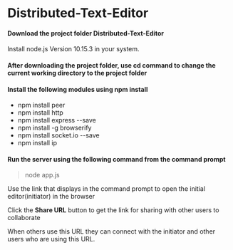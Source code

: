 # Distributed-Text-Editor
#### Download the project folder Distributed-Text-Editor
Install node.js Version 10.15.3 in your system.
#### After downloading the project folder, use cd command to change the current working directory to the project folder 
#### Install the following modules using npm install 
- npm install peer
- npm install http
- npm install express --save
- npm install -g browserify
- npm install socket.io --save
- npm install ip

#### Run the server using the following command from the command prompt 
> node app.js

Use the link that displays in the command prompt to open the initial editor(initiator) in the browser

Click the **Share URL** button to get the link for sharing with other users to collaborate

When others use this URL they can connect with the initiator and other users who are using this URL.
